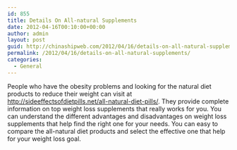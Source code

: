 ```yaml
---
id: 855
title: Details On All-natural Supplements
date: 2012-04-16T00:10:00+00:00
author: admin
layout: post
guid: http://chinashipweb.com/2012/04/16/details-on-all-natural-supplements/
permalink: /2012/04/16/details-on-all-natural-supplements/
categories:
  - General
---
```

People who have the obesity problems and looking for the natural diet products to reduce their weight can visit at <http://sideeffectsofdietpills.net/all-natural-diet-pills/>. They provide complete information on top weight loss supplements that really works for you. You can understand the different advantages and disadvantages on weight loss supplements that help find the right one for your needs. You can easy to compare the all-natural diet products and select the effective one that help for your weight loss goal.